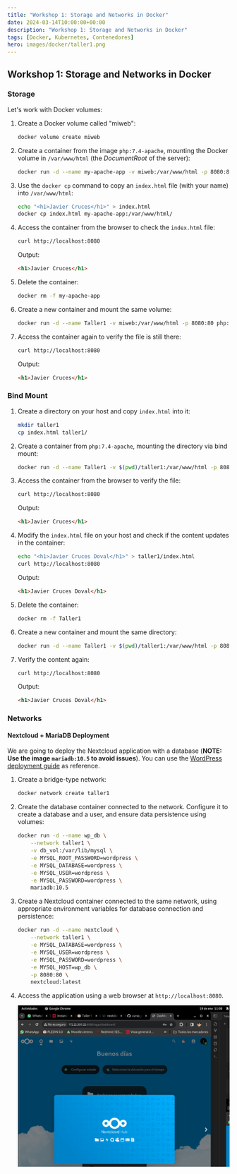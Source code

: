 ```yaml
---
title: "Workshop 1: Storage and Networks in Docker"
date: 2024-03-14T10:00:00+00:00
description: "Workshop 1: Storage and Networks in Docker"
tags: [Docker, Kubernetes, Contenedores]
hero: images/docker/taller1.png
---
```


## Workshop 1: Storage and Networks in Docker

### Storage

Let's work with Docker volumes:

1. Create a Docker volume called "miweb":

    ```bash
    docker volume create miweb
    ```

2. Create a container from the image `php:7.4-apache`, mounting the Docker volume in `/var/www/html` (the _DocumentRoot_ of the server):

    ```bash
    docker run -d --name my-apache-app -v miweb:/var/www/html -p 8080:80 php:7.4-apache
    ```

3. Use the `docker cp` command to copy an `index.html` file (with your name) into `/var/www/html`:

    ```bash
    echo "<h1>Javier Cruces</h1>" > index.html
    docker cp index.html my-apache-app:/var/www/html/
    ```

4. Access the container from the browser to check the `index.html` file:

    ```bash
    curl http://localhost:8080
    ```

    Output:
    ```html
    <h1>Javier Cruces</h1>
    ```

5. Delete the container:

    ```bash
    docker rm -f my-apache-app
    ```

6. Create a new container and mount the same volume:

    ```bash
    docker run -d --name Taller1 -v miweb:/var/www/html -p 8080:80 php:7.4-apache
    ```

7. Access the container again to verify the file is still there:

    ```bash
    curl http://localhost:8080
    ```

    Output:
    ```html
    <h1>Javier Cruces</h1>
    ```

### Bind Mount

1. Create a directory on your host and copy `index.html` into it:

    ```bash
    mkdir taller1
    cp index.html taller1/
    ```

2. Create a container from `php:7.4-apache`, mounting the directory via bind mount:

    ```bash
    docker run -d --name Taller1 -v $(pwd)/taller1:/var/www/html -p 8080:80 php:7.4-apache
    ```

3. Access the container from the browser to verify the file:

    ```bash
    curl http://localhost:8080
    ```

    Output:
    ```html
    <h1>Javier Cruces</h1>
    ```

4. Modify the `index.html` file on your host and check if the content updates in the container:

    ```bash
    echo "<h1>Javier Cruces Doval</h1>" > taller1/index.html
    curl http://localhost:8080
    ```

    Output:
    ```html
    <h1>Javier Cruces Doval</h1>
    ```

5. Delete the container:

    ```bash
    docker rm -f Taller1
    ```

6. Create a new container and mount the same directory:

    ```bash
    docker run -d --name Taller1 -v $(pwd)/taller1:/var/www/html -p 8080:80 php:7.4-apache
    ```

7. Verify the content again:

    ```bash
    curl http://localhost:8080
    ```

    Output:
    ```html
    <h1>Javier Cruces Doval</h1>
    ```

### Networks

#### Nextcloud + MariaDB Deployment

We are going to deploy the Nextcloud application with a database (**NOTE: Use the image `mariadb:10.5` to avoid issues**). You can use the [WordPress deployment guide](https://fp.josedomingo.org/iaw/4_docker/wordpress.html) as reference.

1. Create a bridge-type network:

    ```bash
    docker network create taller1
    ```

2. Create the database container connected to the network. Configure it to create a database and a user, and ensure data persistence using volumes:

    ```bash
    docker run -d --name wp_db \
        --network taller1 \
        -v db_vol:/var/lib/mysql \
        -e MYSQL_ROOT_PASSWORD=wordpress \
        -e MYSQL_DATABASE=wordpress \
        -e MYSQL_USER=wordpress \
        -e MYSQL_PASSWORD=wordpress \
        mariadb:10.5
    ```

3. Create a Nextcloud container connected to the same network, using appropriate environment variables for database connection and persistence:

    ```bash
    docker run -d --name nextcloud \
        --network taller1 \
        -e MYSQL_DATABASE=wordpress \
        -e MYSQL_USER=wordpress \
        -e MYSQL_PASSWORD=wordpress \
        -e MYSQL_HOST=wp_db \
        -p 8080:80 \
        nextcloud:latest
    ```

4. Access the application using a web browser at `http://localhost:8080`.

    ![](/docker/taller1/img/Pasted_image_20240119110827.png)
